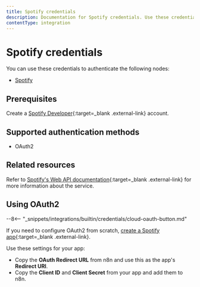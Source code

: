 ```yaml
---
title: Spotify credentials
description: Documentation for Spotify credentials. Use these credentials to authenticate Spotify in n8n, a workflow automation platform.
contentType: integration
---
```


# Spotify credentials

You can use these credentials to authenticate the following nodes:

- [Spotify](/integrations/builtin/app-nodes/n8n-nodes-base.spotify/)


## Prerequisites

Create a [Spotify Developer](https://developer.spotify.com/){:target=_blank .external-link} account.

## Supported authentication methods

- OAuth2

## Related resources

Refer to [Spotify's Web API documentation](https://developer.spotify.com/documentation/web-api){:target=_blank .external-link} for more information about the service.

## Using OAuth2

--8<-- "_snippets/integrations/builtin/credentials/cloud-oauth-button.md"

If you need to configure OAuth2 from scratch, [create a Spotify app](https://developer.spotify.com/documentation/web-api/concepts/apps){:target=_blank .external-link}.

Use these settings for your app:

- Copy the **OAuth Redirect URL** from n8n and use this as the app's **Redirect URI**.
- Copy the **Client ID** and **Client Secret** from your app and add them to n8n.

